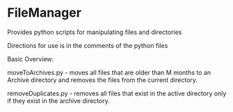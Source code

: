 # FileManager
Provides python scripts for manipulating files and directories 

Directions for use is in the comments of the python files


Basic Overview:

moveToArchives.py   - moves all files that are older than M months to an Archive directory and removes the files from the current directory.

removeDuplicates.py - removes all files that exist in the active directory only if they exist in the archive directory.
